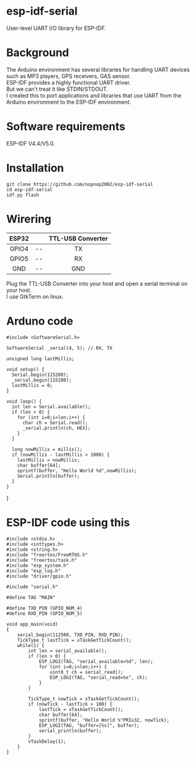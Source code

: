 # esp-idf-serial
User-level UART I/O library for ESP-IDF.

# Background
The Arduino environment has several libraries for handling UART devices such as MP3 players, GPS receivers, GAS sensor.   
ESP-IDF provides a highly functional UART driver.   
But we can't treat it like STDIN/STDOUT.   
I created this to port applications and libraries that use UART from the Arduino environment to the ESP-IDF environment.   


# Software requirements
ESP-IDF V4.4/V5.0.   

# Installation

```Shell
git clone https://github.com/nopnop2002/esp-idf-serial
cd esp-idf-serial
idf.py flash
```

# Wirering
|ESP32||TTL-USB Converter|
|:-:|:-:|:-:|
|GPIO4|--|TX|
|GPIO5|--|RX|
|GND|--|GND|

Plug the TTL-USB Converter into your host and open a serial terminal on your host.   
I use GtkTerm on linux.   

# Arduno code
```
#include <SoftwareSerial.h>

SoftwareSerial _serial(4, 5); // RX, TX

unsigned long lastMillis;

void setup() {
  Serial.begin(115200);
  _serial.begin(115200);
  lastMillis = 0;
}

void loop() {
  int len = Serial.available();
  if (len > 0) {
    for (int i=0;i<len;i++) {
      char ch = Serial.read();
      _serial.println(ch, HEX);
    }
  }

  long nowMillis = millis();
  if (nowMillis - lastMillis > 1000) {
    lastMillis = nowMillis;
    char buffer[64];
    sprintf(buffer, "Hello World %d",nowMillis);  
    Serial.println(buffer);
  }
}
```


}

# ESP-IDF code using this
```
#include <stdio.h>
#include <inttypes.h>
#include <string.h>
#include "freertos/FreeRTOS.h"
#include "freertos/task.h"
#include "esp_system.h"
#include "esp_log.h"
#include "driver/gpio.h"

#include "serial.h"

#define TAG "MAIN"

#define TXD_PIN (GPIO_NUM_4)
#define RXD_PIN (GPIO_NUM_5)

void app_main(void)
{
    serial_begin(112500, TXD_PIN, RXD_PIN);
    TickType_t lastTick = xTaskGetTickCount();
    while(1) {
        int len = serial_available();
        if (len > 0) {
            ESP_LOGI(TAG, "serial_available=%d", len);
            for (int i=0;i<len;i++) {
                uint8_t ch = serial_read();
                ESP_LOGI(TAG, "serial_read=%x", ch);
            }
        }

        TickType_t nowTick = xTaskGetTickCount();
        if (nowTick - lastTick > 100) {
            lastTick = xTaskGetTickCount();
            char buffer[64];
            sprintf(buffer, "Hello World %"PRIu32, nowTick);
            ESP_LOGI(TAG, "buffer=[%s]", buffer);
            serial_println(buffer);
        }
        vTaskDelay(1);
    }
}
```
